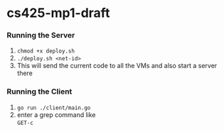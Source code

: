 # cs425-mp1-draft

### Running the Server

1. `chmod +x deploy.sh`
2. `./deploy.sh <net-id>`
3. This will send the current code to all the VMs and also start a server there

### Running the Client

1. `go run ./client/main.go`
2. enter a grep command like  
    `GET-c`

